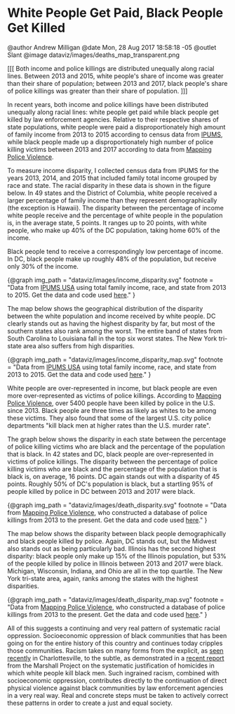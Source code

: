 White People Get Paid, Black People Get Killed
==============================================

@author Andrew Milligan
@date Mon, 28 Aug 2017 18:58:18 -05
@outlet Slant
@image dataviz/images/deaths_map_transparent.png

[[[ Both income and police killings are distributed unequally along racial
lines. Between 2013 and 2015, white people's share of income was greater than
their share of population; between 2013 and 2017, black people's share of
police killings was greater than their share of population. ]]]


In recent years, both income and police killings have been distributed
unequally along racial lines: white people get paid while black people get
killed by law enforcement agencies. Relative to their respective shares of
state populations, white people were paid a disproportionately high amount of
family income from 2013 to 2015 according to census data from [IPUMS][ipums],
while black people made up a disproportionately high number of police killing
victims between 2013 and 2017 according to data from [Mapping Police
Violence][mpv].

To measure income disparity, I collected census data from IPUMS for the years
2013, 2014, and 2015 that included family total income grouped by race and
state. The racial disparity in these data is shown in the figure below. In 49
states and the District of Columbia, white people received a larger percentage
of family income than they represent demographically (the exception is Hawaii).
The disparity between the percentage of income white people receive and the
percentage of white people in the population is, in the average state, 5
points. It ranges up to 20 points, with white people, who make up 40% of the DC
population, taking home 60% of the income.

Black people tend to receive a correspondingly low percentage of income. In DC,
black people make up roughly 48% of the population, but receive only 30% of the
income.

{@graph
  img_path = "dataviz/images/income_disparity.svg"
  footnote = "Data from [IPUMS USA](https://usa.ipums.org/usa/) using total
    family income, race, and state from 2013 to 2015. Get the data and code
    used [here](https:://github.com/slantedlabs/whites_paid_blacks_killed)."
}

The map below shows the geographical distribution of the disparity between the
white population and income received by white people. DC clearly stands out as
having the highest disparity by far, but most of the southern states also rank
among the worst. The entire band of states from South Carolina to Louisiana
fall in the top six worst states. The New York tri-state area also suffers from
high disparities.

{@graph
  img_path = "dataviz/images/income_disparity_map.svg"
  footnote = "Data from [IPUMS USA](https://usa.ipums.org/usa/) using total
    family income, race, and state from 2013 to 2015. Get the data and code
    used [here](https:://github.com/slantedlabs/whites_paid_blacks_killed)."
}

White people are over-represented in income, but black people are even more
over-represented as victims of police killings. According to [Mapping Police
Violence][mpv], over 5400 people have been killed by police in the U.S. since
2013. Black people are three times as likely as whites to be among these
victims. They also found that some of the largest U.S. city police departments
"kill black men at higher rates than the U.S. murder rate".

The graph below shows the disparity in each state between the percentage of
police killing victims who are black and the percentage of the population that
is black. In 42 states and DC, black people are over-represented in victims of
police killings. The disparity between the percentage of police killing victims
who are black and the percentage of the population that is black is, on
average, 16 points. DC again stands out with a disparity of 45 points. Roughly
50% of DC's population is black, but a startling 95% of people killed by police
in DC between 2013 and 2017 were black.

{@graph
  img_path = "dataviz/images/death_disparity.svg"
  footnote = "Data from [Mapping Police
    Violence](https://mappingpoliceviolence.org/), who constructed a database
    of police killings from 2013 to the present. Get the data and code used
    [here](https://github.com/slantedlabs/whites_paid_blacks_killed)."
}

The map below shows the disparity between black people demographically and
black people killed by police. Again, DC stands out, but the Midwest also
stands out as being particularly bad. Illinois has the second highest
disparity: black people only make up 15% of the Illinois population, but 53% of
the people killed by police in Illinois between 2013 and 2017 were black.
Michigan, Wisconsin, Indiana, and Ohio are all in the top quartile. The New
York tri-state area, again, ranks among the states with the highest
disparities.

{@graph
  img_path = "dataviz/images/death_disparity_map.svg"
  footnote = "Data from [Mapping Police
    Violence](https://mappingpoliceviolence.org/), who constructed a database
    of police killings from 2013 to the present. Get the data and code used
    [here](https://github.com/slantedlabs/whites_paid_blacks_killed)."
}

All of this suggests a continuing and very real pattern of systematic racial
oppression. Socioeconomic oppression of black communities that has been going
on for the entire history of this country and continues today cripples those
communities. Racism takes on many forms from the explicit, as [seen
recently][charlottesville] in Charlottesville, to the subtle, as demonstrated
in a [recent report][marshallproj] from the Marshall Project on the systematic
justification of homicides in which white people kill black men. Such ingrained
racism, combined with socioeconomic oppression, contributes directly to the
continuation of direct physical violence against black communities by law
enforcement agencies in a very real way. Real and concrete steps must be taken
to actively correct these patterns in order to create a just and equal society.


[mpv]: https://mappingpoliceviolence.org/
[ipums]: https://usa.ipums.org/usa/
[charlottesville]: http://www.huffingtonpost.com/entry/american-racism-charlotte-provides-another-example_us_59a07322e4b0cb7715bfd532
[marshallproj]: https://www.themarshallproject.org/2017/08/14/killings-of-black-men-by-whites-are-far-more-likely-to-be-ruled-justifiable?ref=hp-2-111#.jtfbml1Qh

